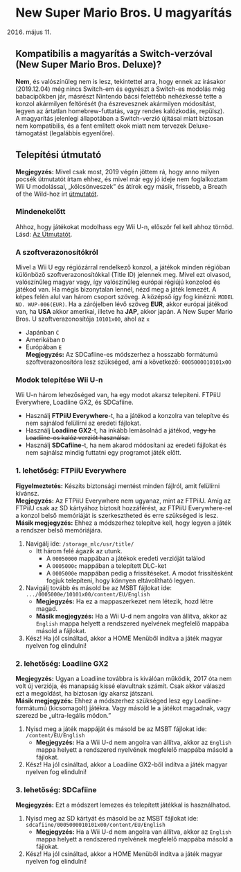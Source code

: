 # New Super Mario Bros. U magyarítás
2016. május 11.

## Kompatibilis a magyarítás a Switch-verzóval (New Super Mario Bros. Deluxe)?
**Nem**, és valószínűleg nem is lesz, tekintettel arra, hogy ennek az írásakor (2019.12.04) még nincs Switch-em és egyrészt a Switch-es modolás még babacipőkben jár, másrészt Nintendo bácsi felettébb nehézkessé tette a konzol akármilyen feltörését (ha észrevesznek akármilyen módosítást, legyen az ártatlan homebrew-futtatás, vagy rendes kalózkodás, repülsz).  
A magyarítás jelenlegi állapotában a Switch-verzió újításai miatt biztosan nem kompatibilis, és a fent említett okok miatt nem tervezek Deluxe-támogatást (legalábbis egyenlőre).

## Telepítési útmutató
**Megjegyzés:** Mivel csak most, 2019 végén jöttem rá, hogy anno milyen pocsék útmutatót írtam ehhez, és mivel már egy jó ideje nem foglalkoztam Wii U modolással, „kölcsönveszek” és átírok egy másik, frissebb, a Breath of the Wild-hoz írt [útmutatót](https://botw-modding-database.fandom.com/wiki/Mod_Installation_Instructions).

### Mindenekelőtt
Ahhoz, hogy játékokat modolhass egy Wii U-n, először fel kell ahhoz törnöd. Lásd: [Az Útmutatót](https://wiiu.hacks.guide/).

### A szoftverazonosítókról
Mivel a Wii U egy régiózárral rendelkező konzol, a játékok minden régióban különböző szoftverazonosítókkal (Title ID) jelennek meg. Mivel ezt olvasod, valószínűleg magyar vagy, így valószínűleg európai régiújú konzolod és játékod van. Ha mégis bizonytalan lennél, nézd meg a játék lemezét. A képes felén alul van három csoport szöveg. A középső így fog kinézni: `MODEL NO. WUP-006(EUR)`. Ha a zárójelben lévő szöveg **EUR**, akkor európai játékod van, ha **USA** akkor amerikai, illetve ha **JAP**, akkor japán.
A New Super Mario Bros. U szoftverazonosítója `10101x00`, ahol az `x`
- Japánban `C`
- Amerikában `D`
- Európában `E`  
**Megjegyzés:** Az SDCafiine-es módszerhez a hosszabb formátumú szoftverazonosítóra lesz szükséged, ami a következő: `0005000010101x00`

### Modok telepítése Wii U-n
Wii U-n három lehezőséged van, ha egy modot akarsz telepíteni. FTPiiU Everywhere, Loadiine GX2, és SDCafiine.
- Használj **FTPiiU Everywhere**-t, ha a játékod a konzolra van telepítve és nem sajnálod felülírni az eredeti fájlokat.
- Használj **Loadiine GX2**-t, ha inkább lemásolnád a játékod, ~~vagy ha Loadiine-os kalóz verziót használsz.~~
- Használj **SDCafiine**-t, ha nem akarod módosítani az eredeti fájlokat és nem sajnálsz mindig futtatni egy programot játék előtt.

### 1. lehetőség: FTPiiU Everywhere
**Figyelmeztetés:** Készíts biztonsági mentést minden fájlról, amit felülírni kívánsz.  
**Megjegyzés:** Az FTPiiU Everywhere nem ugyanaz, mint az FTPiiU. Amíg az FTPiiU csak az SD kártyához biztosít hozzáférést, az FTPiiU Everywhere-rel a konzol belső memóriáját is szerkesztheted és erre szükséged is lesz.  
**Másik megjegyzés:** Ehhez a módszerhez telepítve kell, hogy legyen a játék a rendszer belső memóriájára.

1. Navigálj ide: `/storage_mlc/usr/title/`
   - Itt három felé ágazik az utunk.
     - A `00050000` mappában a játékok eredeti verzióját találod
	 - A `0005000c` mappában a telepített DLC-ket
	 - A `0005000e` mappában pedig a frissítéseket. A modot frissítésként fogjuk telepíteni, hogy könnyen eltávolítható legyen.
2. Navigálj tovább és másold be az MSBT fájlokat ide: `.../0005000e/10101x00/content/EU/English`
   - **Megjegyzés:** Ha ez a mappaszerkezet nem létezik, hozd létre magad.
   - **Másik megjegyzés:** Ha a Wii U-d nem angolra van állítva, akkor az `English` mappa helyett a rendszered nyelvének megfelelő mappába másold a fájlokat.
3. Kész! Ha jól csináltad, akkor a HOME Menüből indítva a játék magyar nyelven fog elindulni!

### 2. lehetőség: Loadiine GX2
**Megjegyzés:** Ugyan a Loadiine továbbra is kiválóan működik, 2017 óta nem volt új verziója, és manapság kissé elavultnak számít. Csak akkor válaszd ezt a megoldást, ha biztosan így akarsz játszani.  
**Másik megjegyzés:** Ehhez a módszerhez szükséged lesz egy Loadiine-formátumú (kicsomagolt) játékra. Vagy másold le a játékot magadnak, vagy szerezd be „ultra-legális módon.”

1. Nyisd meg a játék mappáját és másold be az MSBT fájlokat ide: `/content/EU/English`
   - **Megjegyzés:** Ha a Wii U-d nem angolra van állítva, akkor az `English` mappa helyett a rendszered nyelvének megfelelő mappába másold a fájlokat.
2. Kész! Ha jól csináltad, akkor a Loadiine GX2-ből indítva a játék magyar nyelven fog elindulni!

### 3. lehetőség: SDCafiine
**Megjegyzés:** Ezt a módszert lemezes és telepített játékkal is használhatod.

1. Nyisd meg az SD kártyát és másold be az MSBT fájlokat ide: `sdcafiine/0005000010101x00/content/EU/English`
   - **Megjegyzés:** Ha a Wii U-d nem angolra van állítva, akkor az `English` mappa helyett a rendszered nyelvének megfelelő mappába másold a fájlokat.
2. Kész! Ha jól csináltad, akkor a HOME Menüből indítva a játék magyar nyelven fog elindulni!
